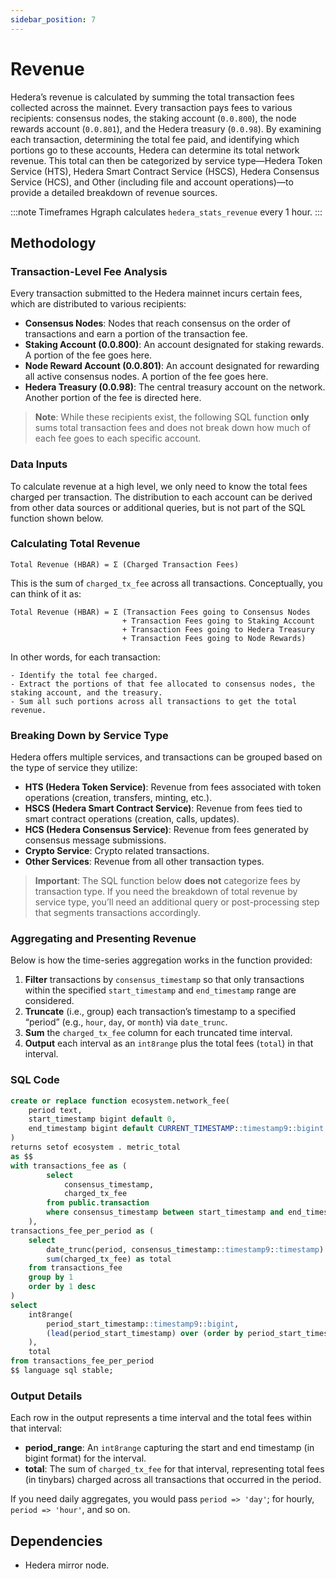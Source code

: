 ```yaml
---
sidebar_position: 7
---
```


# Revenue

Hedera’s revenue is calculated by summing the total transaction fees collected across the mainnet. Every transaction pays fees to various recipients: consensus nodes, the staking account (`0.0.800`), the node rewards account (`0.0.801`), and the Hedera treasury (`0.0.98`). By examining each transaction, determining the total fee paid, and identifying which portions go to these accounts, Hedera can determine its total network revenue. This total can then be categorized by service type—Hedera Token Service (HTS), Hedera Smart Contract Service (HSCS), Hedera Consensus Service (HCS), and Other (including file and account operations)—to provide a detailed breakdown of revenue sources.

:::note Timeframes
Hgraph calculates `hedera_stats_revenue` every 1 hour.
:::

## Methodology

### Transaction-Level Fee Analysis

Every transaction submitted to the Hedera mainnet incurs certain fees, which are distributed to various recipients:

- **Consensus Nodes**: Nodes that reach consensus on the order of transactions and earn a portion of the transaction fee.  
- **Staking Account (0.0.800)**: An account designated for staking rewards. A portion of the fee goes here.  
- **Node Reward Account (0.0.801)**: An account designated for rewarding all active consensus nodes. A portion of the fee goes here.  
- **Hedera Treasury (0.0.98)**: The central treasury account on the network. Another portion of the fee is directed here.

> **Note**: While these recipients exist, the following SQL function **only** sums total transaction fees and does not break down how much of each fee goes to each specific account.

### Data Inputs

To calculate revenue at a high level, we only need to know the total fees charged per transaction. The distribution to each account can be derived from other data sources or additional queries, but is not part of the SQL function shown below.

### Calculating Total Revenue

```
Total Revenue (HBAR) = Σ (Charged Transaction Fees)
```

This is the sum of `charged_tx_fee` across all transactions. Conceptually, you can think of it as:

```
Total Revenue (HBAR) = Σ (Transaction Fees going to Consensus Nodes 
                         + Transaction Fees going to Staking Account 
                         + Transaction Fees going to Hedera Treasury 
                         + Transaction Fees going to Node Rewards)
```

In other words, for each transaction:

    - Identify the total fee charged.
    - Extract the portions of that fee allocated to consensus nodes, the staking account, and the treasury.
    - Sum all such portions across all transactions to get the total revenue.

### Breaking Down by Service Type

Hedera offers multiple services, and transactions can be grouped based on the type of service they utilize:

- **HTS (Hedera Token Service)**: Revenue from fees associated with token operations (creation, transfers, minting, etc.).  
- **HSCS (Hedera Smart Contract Service)**: Revenue from fees tied to smart contract operations (creation, calls, updates).  
- **HCS (Hedera Consensus Service)**: Revenue from fees generated by consensus message submissions. 
- **Crypto Service**: Crypto related transactions. 
- **Other Services**: Revenue from all other transaction types.

> **Important**: The SQL function below **does not** categorize fees by transaction type. If you need the breakdown of total revenue by service type, you’ll need an additional query or post-processing step that segments transactions accordingly.

### Aggregating and Presenting Revenue

Below is how the time-series aggregation works in the function provided:

1. **Filter** transactions by `consensus_timestamp` so that only transactions within the specified `start_timestamp` and `end_timestamp` range are considered.  
2. **Truncate** (i.e., group) each transaction’s timestamp to a specified “period” (e.g., `hour`, `day`, or `month`) via `date_trunc`.  
3. **Sum** the `charged_tx_fee` column for each truncated time interval.  
4. **Output** each interval as an `int8range` plus the total fees (`total`) in that interval.

### SQL Code

```sql
create or replace function ecosystem.network_fee(
    period text,
    start_timestamp bigint default 0,
    end_timestamp bigint default CURRENT_TIMESTAMP::timestamp9::bigint
)
returns setof ecosystem . metric_total
as $$
with transactions_fee as (
        select
            consensus_timestamp,
            charged_tx_fee
        from public.transaction
        where consensus_timestamp between start_timestamp and end_timestamp
    ),
transactions_fee_per_period as (
    select
        date_trunc(period, consensus_timestamp::timestamp9::timestamp) as period_start_timestamp,
        sum(charged_tx_fee) as total
    from transactions_fee
    group by 1
    order by 1 desc
)
select
    int8range(
        period_start_timestamp::timestamp9::bigint,
        (lead(period_start_timestamp) over (order by period_start_timestamp rows between current row and 1 following))::timestamp9::bigint
    ),
    total
from transactions_fee_per_period
$$ language sql stable;
```

### Output Details

Each row in the output represents a time interval and the total fees within that interval:

- **period_range**: An `int8range` capturing the start and end timestamp (in bigint format) for the interval.  
- **total**: The sum of `charged_tx_fee` for that interval, representing total fees (in tinybars) charged across all transactions that occurred in the period.

If you need daily aggregates, you would pass `period => 'day'`; for hourly, `period => 'hour'`, and so on.

## Dependencies
- Hedera mirror node.